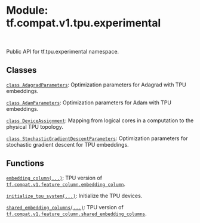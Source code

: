 <div itemscope itemtype="http://developers.google.com/ReferenceObject">
<meta itemprop="name" content="tf.compat.v1.tpu.experimental" />
<meta itemprop="path" content="Stable" />
</div>

# Module: tf.compat.v1.tpu.experimental


<table class="tfo-notebook-buttons tfo-api" align="left">
</table>



Public API for tf.tpu.experimental namespace.



## Classes

[`class AdagradParameters`](../../../../tf/compat/v1/tpu/experimental/AdagradParameters.md): Optimization parameters for Adagrad with TPU embeddings.

[`class AdamParameters`](../../../../tf/compat/v1/tpu/experimental/AdamParameters.md): Optimization parameters for Adam with TPU embeddings.

[`class DeviceAssignment`](../../../../tf/tpu/experimental/DeviceAssignment.md): Mapping from logical cores in a computation to the physical TPU topology.

[`class StochasticGradientDescentParameters`](../../../../tf/compat/v1/tpu/experimental/StochasticGradientDescentParameters.md): Optimization parameters for stochastic gradient descent for TPU embeddings.

## Functions

[`embedding_column(...)`](../../../../tf/compat/v1/tpu/experimental/embedding_column.md): TPU version of <a href="../../../../tf/feature_column/embedding_column.md"><code>tf.compat.v1.feature_column.embedding_column</code></a>.

[`initialize_tpu_system(...)`](../../../../tf/tpu/experimental/initialize_tpu_system.md): Initialize the TPU devices.

[`shared_embedding_columns(...)`](../../../../tf/compat/v1/tpu/experimental/shared_embedding_columns.md): TPU version of <a href="../../../../tf/compat/v1/feature_column/shared_embedding_columns.md"><code>tf.compat.v1.feature_column.shared_embedding_columns</code></a>.

